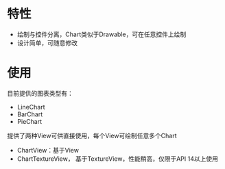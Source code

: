 # 特性

- 绘制与控件分离，Chart类似于Drawable，可在任意控件上绘制
- 设计简单，可随意修改

# 使用

目前提供的图表类型有：
- LineChart
- BarChart
- PieChart

提供了两种View可供直接使用，每个View可绘制任意多个Chart
- ChartView：基于View
- ChartTextureView， 基于TextureView，性能稍高，仅限于API 14以上使用